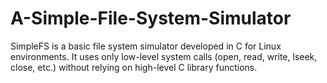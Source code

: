 # A-Simple-File-System-Simulator
SimpleFS is a basic file system simulator developed in C for Linux environments. It uses only low-level system calls (open, read, write, lseek, close, etc.) without relying on high-level C library functions.
